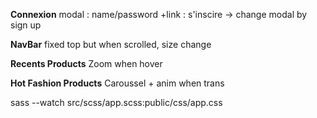 **Connexion**
modal : name/password
+link : s'inscire -> change modal by  sign up

**NavBar**
fixed top but when scrolled, size change

**Recents Products**
Zoom when hover

**Hot Fashion Products**
Caroussel + anim when trans


sass --watch src/scss/app.scss:public/css/app.css



<!--stackedit_data:
eyJoaXN0b3J5IjpbMTE0NjQ5NDI4OF19
-->
